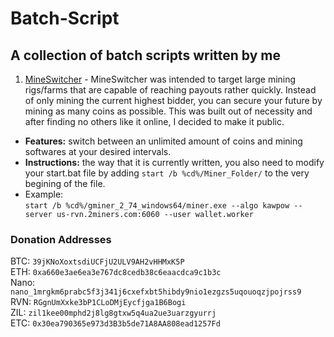 # Batch-Script
## A collection of batch scripts written by me

1) [MineSwitcher](MineSwitcher.bat) - MineSwitcher was intended to target large mining rigs/farms that are capable of reaching payouts rather quickly. Instead of only mining the current highest bidder, you can secure your future by mining as many coins as possible. This was built out of necessity and after finding no others like it online, I decided to make it public.
- **Features:** switch between an unlimited amount of coins and mining softwares at your desired intervals.
- **Instructions:** the way that it is currently written, you also need to modify your start.bat file by adding `start /b %cd%/Miner_Folder/` to the very begining of the file. 
- Example: <br/> `start /b %cd%/gminer_2_74_windows64/miner.exe --algo kawpow --server us-rvn.2miners.com:6060 --user wallet.worker`

### Donation Addresses
BTC: `39jKNoXoxtsdiUCFjU2ULV9AH2vHHMxK5P`\
ETH: `0xa660e3ae6ea3e767dc8cedb38c6eaacdca9c1b3c`\
Nano: `nano_1mrgkm6prabc5f3j341j6cxefxbt5hibdy9nio1ezgzs5uqouoqzjpojrss9`\
RVN: `RGgnUmXxke3bP1CLoDMjEycfjga1B6Bogi`\
ZIL: `zil1kee00mphd2j8lg8gtxw5q4ua2ue3uarzgyurrj`\
ETC: `0x30ea790365e973d3B3b5de71A8AA808ead1257Fd`
